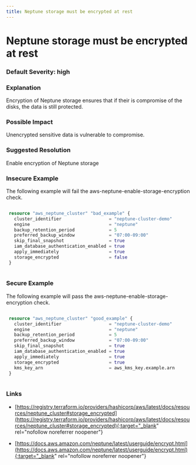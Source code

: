 ```yaml
---
title: Neptune storage must be encrypted at rest
---
```


# Neptune storage must be encrypted at rest

### Default Severity: <span class="severity high">high</span>

### Explanation

Encryption of Neptune storage ensures that if their is compromise of the disks, the data is still protected.

### Possible Impact
Unencrypted sensitive data is vulnerable to compromise.

### Suggested Resolution
Enable encryption of Neptune storage


### Insecure Example

The following example will fail the aws-neptune-enable-storage-encryption check.
```terraform

 resource "aws_neptune_cluster" "bad_example" {
   cluster_identifier                  = "neptune-cluster-demo"
   engine                              = "neptune"
   backup_retention_period             = 5
   preferred_backup_window             = "07:00-09:00"
   skip_final_snapshot                 = true
   iam_database_authentication_enabled = true
   apply_immediately                   = true
   storage_encrypted                   = false
 }
 
```



### Secure Example

The following example will pass the aws-neptune-enable-storage-encryption check.
```terraform

 resource "aws_neptune_cluster" "good_example" {
   cluster_identifier                  = "neptune-cluster-demo"
   engine                              = "neptune"
   backup_retention_period             = 5
   preferred_backup_window             = "07:00-09:00"
   skip_final_snapshot                 = true
   iam_database_authentication_enabled = true
   apply_immediately                   = true
   storage_encrypted                   = true
   kms_key_arn                         = aws_kms_key.example.arn
 }
 
```



### Links


- [https://registry.terraform.io/providers/hashicorp/aws/latest/docs/resources/neptune_cluster#storage_encrypted](https://registry.terraform.io/providers/hashicorp/aws/latest/docs/resources/neptune_cluster#storage_encrypted){:target="_blank" rel="nofollow noreferrer noopener"}

- [https://docs.aws.amazon.com/neptune/latest/userguide/encrypt.html](https://docs.aws.amazon.com/neptune/latest/userguide/encrypt.html){:target="_blank" rel="nofollow noreferrer noopener"}



